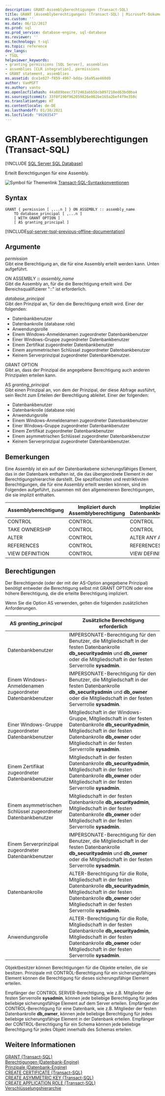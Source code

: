 ```yaml
---
description: GRANT-Assemblyberechtigungen (Transact-SQL)
title: GRANT (Assemblyberechtigungen) (Transact-SQL) | Microsoft-Dokumentation
ms.custom: ''
ms.date: 06/12/2017
ms.prod: sql
ms.prod_service: database-engine, sql-database
ms.reviewer: ''
ms.technology: t-sql
ms.topic: reference
dev_langs:
- TSQL
helpviewer_keywords:
- granting permissions [SQL Server], assemblies
- assemblies [CLR integration], permissions
- GRANT statement, assemblies
ms.assetid: dce1e027-f859-4967-bdda-16a95ae460d0
author: VanMSFT
ms.author: vanto
ms.openlocfilehash: 44a889beec7372463abb5bcb097210ed63bd0ba4
ms.sourcegitcommit: 33f0f190f962059826e002be165a2bef4f9e350c
ms.translationtype: HT
ms.contentlocale: de-DE
ms.lasthandoff: 01/30/2021
ms.locfileid: "99203547"
---
```

# <a name="grant-assembly-permissions-transact-sql"></a>GRANT-Assemblyberechtigungen (Transact-SQL)
[!INCLUDE [SQL Server SQL Database](../../includes/applies-to-version/sql-asdb.md)]

  Erteilt Berechtigungen für eine Assembly.  
  
 ![Symbol für Themenlink](../../database-engine/configure-windows/media/topic-link.gif "Symbol für Themenlink") [Transact-SQL-Syntaxkonventionen](../../t-sql/language-elements/transact-sql-syntax-conventions-transact-sql.md)  
  
## <a name="syntax"></a>Syntax  
  
```syntaxsql
GRANT { permission [ ,...n ] } ON ASSEMBLY :: assembly_name  
    TO database_principal [ ,...n ]  
    [ WITH GRANT OPTION ]  
    [ AS granting_principal ]  
```  
  
[!INCLUDE[sql-server-tsql-previous-offline-documentation](../../includes/sql-server-tsql-previous-offline-documentation.md)]

## <a name="arguments"></a>Argumente
 *permission*  
 Gibt eine Berechtigung an, die für eine Assembly erteilt werden kann. Unten aufgeführt.  
  
 ON ASSEMBLY **::** _assembly_name_  
 Gibt die Assembly an, für die die Berechtigung erteilt wird. Der Bereichsqualifizierer "::" ist erforderlich.  
  
 *database_principal*  
 Gibt den Prinzipal an, für den die Berechtigung erteilt wird. Einer der folgenden:  
  
-   Datenbankbenutzer  
-   Datenbankrolle (database role)  
-   Anwendungsrolle  
-   Einem Windows-Anmeldenamen zugeordneter Datenbankbenutzer  
-   Einer Windows-Gruppe zugeordneter Datenbankbenutzer  
-   Einem Zertifikat zugeordneter Datenbankbenutzer  
-   Einem asymmetrischen Schlüssel zugeordneter Datenbankbenutzer  
-   Keinem Serverprinzipal zugeordneter Datenbankbenutzer.  
  
GRANT OPTION  
 Gibt an, dass der Prinzipal die angegebene Berechtigung auch anderen Prinzipalen erteilen kann.  
  
AS *granting_principal*  
 Gibt einen Prinzipal an, von dem der Prinzipal, der diese Abfrage ausführt, sein Recht zum Erteilen der Berechtigung ableitet. Einer der folgenden:  
  
-   Datenbankbenutzer  
-   Datenbankrolle (database role)  
-   Anwendungsrolle  
-   Einem Windows-Anmeldenamen zugeordneter Datenbankbenutzer  
-   Einer Windows-Gruppe zugeordneter Datenbankbenutzer  
-   Einem Zertifikat zugeordneter Datenbankbenutzer  
-   Einem asymmetrischen Schlüssel zugeordneter Datenbankbenutzer  
-   Keinem Serverprinzipal zugeordneter Datenbankbenutzer.  
  
## <a name="remarks"></a>Bemerkungen  
 Eine Assembly ist ein auf der Datenbankebene sicherungsfähiges Element, das in der Datenbank enthalten ist, die das übergeordnete Element in der Berechtigungshierarchie darstellt. Die spezifischsten und restriktivsten Berechtigungen, die für eine Assembly erteilt werden können, sind im Folgenden aufgeführt, zusammen mit den allgemeineren Berechtigungen, die sie implizit enthalten.  
  
|Assemblyberechtigung|Impliziert durch Assemblyberechtigung|Impliziert durch Datenbankberechtigung|  
|-------------------------|------------------------------------|------------------------------------|  
|CONTROL|CONTROL|CONTROL|  
|TAKE OWNERSHIP|CONTROL|CONTROL|  
|ALTER|CONTROL|ALTER ANY ASSEMBLY|  
|REFERENCES|CONTROL|REFERENCES|  
|VIEW DEFINITION|CONTROL|VIEW DEFINITION|  
  
## <a name="permissions"></a>Berechtigungen  
 Der Berechtigende (oder der mit der AS-Option angegebene Prinzipal) benötigt entweder die Berechtigung selbst mit GRANT OPTION oder eine höhere Berechtigung, die die erteilte Berechtigung impliziert.  
  
 Wenn Sie die Option AS verwenden, gelten die folgenden zusätzlichen Anforderungen.  
  
|AS *granting_principal*|Zusätzliche Berechtigung erforderlich|  
|------------------------------|------------------------------------|  
|Datenbankbenutzer|IMPERSONATE-Berechtigung für den Benutzer, die Mitgliedschaft in der festen Datenbankrolle **db_securityadmin** und **db_owner** oder die Mitgliedschaft in der festen Serverrolle **sysadmin**.|  
|Einem Windows-Anmeldenamen zugeordneter Datenbankbenutzer|IMPERSONATE-Berechtigung für den Benutzer, die Mitgliedschaft in der festen Datenbankrolle **db_securityadmin** und **db_owner** oder die Mitgliedschaft in der festen Serverrolle **sysadmin**.|  
|Einer Windows-Gruppe zugeordneter Datenbankbenutzer|Mitgliedschaft in der Windows-Gruppe, Mitgliedschaft in der festen Datenbankrolle **db_securityadmin**, Mitgliedschaft in der festen Datenbankrolle **db_owner** oder Mitgliedschaft in der festen Serverrolle **sysadmin**.|  
|Einem Zertifikat zugeordneter Datenbankbenutzer|Mitgliedschaft in der festen Datenbankrolle **db_securityadmin**, Mitgliedschaft in der festen Datenbankrolle **db_owner** oder Mitgliedschaft in der festen Serverrolle **sysadmin**.|  
|Einem asymmetrischen Schlüssel zugeordneter Datenbankbenutzer|Mitgliedschaft in der festen Datenbankrolle **db_securityadmin**, Mitgliedschaft in der festen Datenbankrolle **db_owner** oder Mitgliedschaft in der festen Serverrolle **sysadmin**.|  
|Einem Serverprinzipal zugeordneter Datenbankbenutzer|IMPERSONATE-Berechtigung für den Benutzer, die Mitgliedschaft in der festen Datenbankrolle **db_securityadmin** und **db_owner** oder die Mitgliedschaft in der festen Serverrolle **sysadmin**.|  
|Datenbankrolle|ALTER-Berechtigung für die Rolle, Mitgliedschaft in der festen Datenbankrolle **db_securityadmin**, Mitgliedschaft in der festen Datenbankrolle **db_owner** oder Mitgliedschaft in der festen Serverrolle **sysadmin**.|  
|Anwendungsrolle|ALTER-Berechtigung für die Rolle, Mitgliedschaft in der festen Datenbankrolle **db_securityadmin**, Mitgliedschaft in der festen Datenbankrolle **db_owner** oder Mitgliedschaft in der festen Serverrolle **sysadmin**.|  
  
 Objektbesitzer können Berechtigungen für die Objekte erteilen, die sie besitzen. Prinzipale mit CONTROL-Berechtigung für ein sicherungsfähiges Element können die Berechtigung für dieses sicherungsfähige Element erteilen.  
  
 Empfänger der CONTROL SERVER-Berechtigung, wie z.B. Mitglieder der festen Serverrolle **sysadmin**, können jede beliebige Berechtigung für jedes beliebige sicherungsfähige Element auf dem Server erteilen. Empfänger der CONTROL-Berechtigung für eine Datenbank, wie z.B. Mitglieder der festen Datenbankrolle **db_owner**, können jede beliebige Berechtigung für jedes beliebige sicherungsfähige Element in der Datenbank erteilen. Empfänger der CONTROL-Berechtigung für ein Schema können jede beliebige Berechtigung für jedes Objekt innerhalb des Schemas erteilen.  
  
## <a name="see-also"></a>Weitere Informationen  
 [GRANT &#40;Transact-SQL&#41;](../../t-sql/statements/grant-transact-sql.md)   
 [Berechtigungen &#40;Datenbank-Engine&#41;](../../relational-databases/security/permissions-database-engine.md)   
 [Prinzipale &#40;Datenbank-Engine&#41;](../../relational-databases/security/authentication-access/principals-database-engine.md)   
 [CREATE CERTIFICATE &#40;Transact-SQL&#41;](../../t-sql/statements/create-certificate-transact-sql.md)   
 [CREATE ASYMMETRIC KEY &#40;Transact-SQL&#41;](../../t-sql/statements/create-asymmetric-key-transact-sql.md)   
 [CREATE APPLICATION ROLE &#40;Transact-SQL&#41;](../../t-sql/statements/create-application-role-transact-sql.md)   
 [Verschlüsselungshierarchie](../../relational-databases/security/encryption/encryption-hierarchy.md)  
  
  
